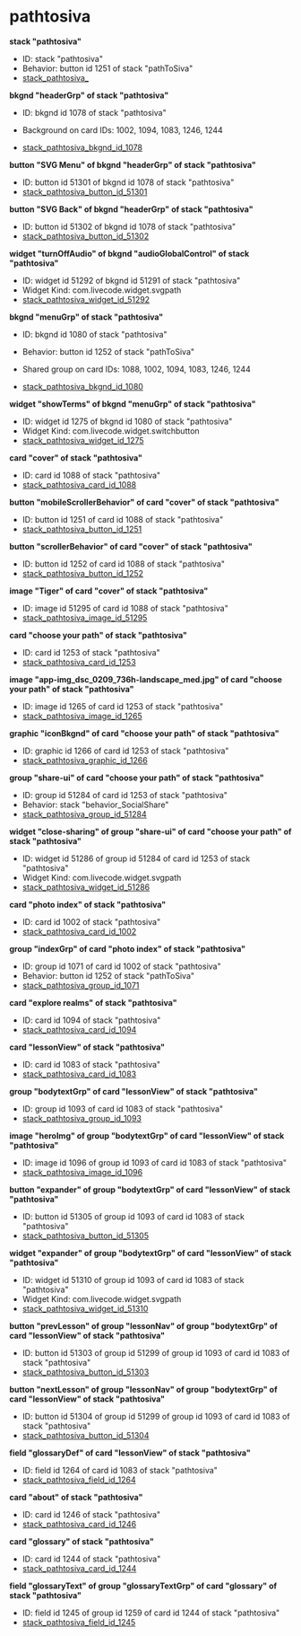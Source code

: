 # pathtosiva
**stack "pathtosiva"**
* ID: stack "pathtosiva"
* Behavior: button id 1251 of stack "pathToSiva"
* [stack_pathtosiva_](./../../ScriptTracker/modules/pathtosiva_Scripts/stack_pathtosiva_.livecodescript)

**bkgnd "headerGrp" of stack "pathtosiva"**
* ID: bkgnd id 1078 of stack "pathtosiva"

* Background on card IDs: 1002, 1094, 1083, 1246, 1244
* [stack_pathtosiva_bkgnd_id_1078](./../../ScriptTracker/modules/pathtosiva_Scripts/stack_pathtosiva_bkgnd_id_1078.livecodescript)

**button "SVG Menu" of bkgnd "headerGrp" of stack "pathtosiva"**
* ID: button id 51301 of bkgnd id 1078 of stack "pathtosiva"
* [stack_pathtosiva_button_id_51301](./../../ScriptTracker/modules/pathtosiva_Scripts/stack_pathtosiva_button_id_51301.livecodescript)

**button "SVG Back" of bkgnd "headerGrp" of stack "pathtosiva"**
* ID: button id 51302 of bkgnd id 1078 of stack "pathtosiva"
* [stack_pathtosiva_button_id_51302](./../../ScriptTracker/modules/pathtosiva_Scripts/stack_pathtosiva_button_id_51302.livecodescript)

**widget "turnOffAudio" of bkgnd "audioGlobalControl" of stack "pathtosiva"**
* ID: widget id 51292 of bkgnd id 51291 of stack "pathtosiva"
* Widget Kind: com.livecode.widget.svgpath
* [stack_pathtosiva_widget_id_51292](./../../ScriptTracker/modules/pathtosiva_Scripts/stack_pathtosiva_widget_id_51292.livecodescript)

**bkgnd "menuGrp" of stack "pathtosiva"**
* ID: bkgnd id 1080 of stack "pathtosiva"
* Behavior: button id 1252 of stack "pathToSiva"

* Shared group on card IDs: 1088, 1002, 1094, 1083, 1246, 1244
* [stack_pathtosiva_bkgnd_id_1080](./../../ScriptTracker/modules/pathtosiva_Scripts/stack_pathtosiva_bkgnd_id_1080.livecodescript)

**widget "showTerms" of bkgnd "menuGrp" of stack "pathtosiva"**
* ID: widget id 1275 of bkgnd id 1080 of stack "pathtosiva"
* Widget Kind: com.livecode.widget.switchbutton
* [stack_pathtosiva_widget_id_1275](./../../ScriptTracker/modules/pathtosiva_Scripts/stack_pathtosiva_widget_id_1275.livecodescript)

**card "cover" of stack "pathtosiva"**
* ID: card id 1088 of stack "pathtosiva"
* [stack_pathtosiva_card_id_1088](./../../ScriptTracker/modules/pathtosiva_Scripts/stack_pathtosiva_card_id_1088.livecodescript)

**button "mobileScrollerBehavior" of card "cover" of stack "pathtosiva"**
* ID: button id 1251 of card id 1088 of stack "pathtosiva"
* [stack_pathtosiva_button_id_1251](./../../ScriptTracker/modules/pathtosiva_Scripts/stack_pathtosiva_button_id_1251.livecodescript)

**button "scrollerBehavior" of card "cover" of stack "pathtosiva"**
* ID: button id 1252 of card id 1088 of stack "pathtosiva"
* [stack_pathtosiva_button_id_1252](./../../ScriptTracker/modules/pathtosiva_Scripts/stack_pathtosiva_button_id_1252.livecodescript)

**image "Tiger" of card "cover" of stack "pathtosiva"**
* ID: image id 51295 of card id 1088 of stack "pathtosiva"
* [stack_pathtosiva_image_id_51295](./../../ScriptTracker/modules/pathtosiva_Scripts/stack_pathtosiva_image_id_51295.livecodescript)

**card "choose your path" of stack "pathtosiva"**
* ID: card id 1253 of stack "pathtosiva"
* [stack_pathtosiva_card_id_1253](./../../ScriptTracker/modules/pathtosiva_Scripts/stack_pathtosiva_card_id_1253.livecodescript)

**image "app-img_dsc_0209_736h-landscape_med.jpg" of card "choose your path" of stack "pathtosiva"**
* ID: image id 1265 of card id 1253 of stack "pathtosiva"
* [stack_pathtosiva_image_id_1265](./../../ScriptTracker/modules/pathtosiva_Scripts/stack_pathtosiva_image_id_1265.livecodescript)

**graphic "iconBkgnd" of card "choose your path" of stack "pathtosiva"**
* ID: graphic id 1266 of card id 1253 of stack "pathtosiva"
* [stack_pathtosiva_graphic_id_1266](./../../ScriptTracker/modules/pathtosiva_Scripts/stack_pathtosiva_graphic_id_1266.livecodescript)

**group "share-ui" of card "choose your path" of stack "pathtosiva"**
* ID: group id 51284 of card id 1253 of stack "pathtosiva"
* Behavior: stack "behavior_SocialShare"
* [stack_pathtosiva_group_id_51284](./../../ScriptTracker/modules/pathtosiva_Scripts/stack_pathtosiva_group_id_51284.livecodescript)

**widget "close-sharing" of group "share-ui" of card "choose your path" of stack "pathtosiva"**
* ID: widget id 51286 of group id 51284 of card id 1253 of stack "pathtosiva"
* Widget Kind: com.livecode.widget.svgpath
* [stack_pathtosiva_widget_id_51286](./../../ScriptTracker/modules/pathtosiva_Scripts/stack_pathtosiva_widget_id_51286.livecodescript)

**card "photo index" of stack "pathtosiva"**
* ID: card id 1002 of stack "pathtosiva"
* [stack_pathtosiva_card_id_1002](./../../ScriptTracker/modules/pathtosiva_Scripts/stack_pathtosiva_card_id_1002.livecodescript)

**group "indexGrp" of card "photo index" of stack "pathtosiva"**
* ID: group id 1071 of card id 1002 of stack "pathtosiva"
* Behavior: button id 1252 of stack "pathToSiva"
* [stack_pathtosiva_group_id_1071](./../../ScriptTracker/modules/pathtosiva_Scripts/stack_pathtosiva_group_id_1071.livecodescript)

**card "explore realms" of stack "pathtosiva"**
* ID: card id 1094 of stack "pathtosiva"
* [stack_pathtosiva_card_id_1094](./../../ScriptTracker/modules/pathtosiva_Scripts/stack_pathtosiva_card_id_1094.livecodescript)

**card "lessonView" of stack "pathtosiva"**
* ID: card id 1083 of stack "pathtosiva"
* [stack_pathtosiva_card_id_1083](./../../ScriptTracker/modules/pathtosiva_Scripts/stack_pathtosiva_card_id_1083.livecodescript)

**group "bodytextGrp" of card "lessonView" of stack "pathtosiva"**
* ID: group id 1093 of card id 1083 of stack "pathtosiva"
* [stack_pathtosiva_group_id_1093](./../../ScriptTracker/modules/pathtosiva_Scripts/stack_pathtosiva_group_id_1093.livecodescript)

**image "heroImg" of group "bodytextGrp" of card "lessonView" of stack "pathtosiva"**
* ID: image id 1096 of group id 1093 of card id 1083 of stack "pathtosiva"
* [stack_pathtosiva_image_id_1096](./../../ScriptTracker/modules/pathtosiva_Scripts/stack_pathtosiva_image_id_1096.livecodescript)

**button "expander" of group "bodytextGrp" of card "lessonView" of stack "pathtosiva"**
* ID: button id 51305 of group id 1093 of card id 1083 of stack "pathtosiva"
* [stack_pathtosiva_button_id_51305](./../../ScriptTracker/modules/pathtosiva_Scripts/stack_pathtosiva_button_id_51305.livecodescript)

**widget "expander" of group "bodytextGrp" of card "lessonView" of stack "pathtosiva"**
* ID: widget id 51310 of group id 1093 of card id 1083 of stack "pathtosiva"
* Widget Kind: com.livecode.widget.svgpath
* [stack_pathtosiva_widget_id_51310](./../../ScriptTracker/modules/pathtosiva_Scripts/stack_pathtosiva_widget_id_51310.livecodescript)

**button "prevLesson" of group "lessonNav" of group "bodytextGrp" of card "lessonView" of stack "pathtosiva"**
* ID: button id 51303 of group id 51299 of group id 1093 of card id 1083 of stack "pathtosiva"
* [stack_pathtosiva_button_id_51303](./../../ScriptTracker/modules/pathtosiva_Scripts/stack_pathtosiva_button_id_51303.livecodescript)

**button "nextLesson" of group "lessonNav" of group "bodytextGrp" of card "lessonView" of stack "pathtosiva"**
* ID: button id 51304 of group id 51299 of group id 1093 of card id 1083 of stack "pathtosiva"
* [stack_pathtosiva_button_id_51304](./../../ScriptTracker/modules/pathtosiva_Scripts/stack_pathtosiva_button_id_51304.livecodescript)

**field "glossaryDef" of card "lessonView" of stack "pathtosiva"**
* ID: field id 1264 of card id 1083 of stack "pathtosiva"
* [stack_pathtosiva_field_id_1264](./../../ScriptTracker/modules/pathtosiva_Scripts/stack_pathtosiva_field_id_1264.livecodescript)

**card "about" of stack "pathtosiva"**
* ID: card id 1246 of stack "pathtosiva"
* [stack_pathtosiva_card_id_1246](./../../ScriptTracker/modules/pathtosiva_Scripts/stack_pathtosiva_card_id_1246.livecodescript)

**card "glossary" of stack "pathtosiva"**
* ID: card id 1244 of stack "pathtosiva"
* [stack_pathtosiva_card_id_1244](./../../ScriptTracker/modules/pathtosiva_Scripts/stack_pathtosiva_card_id_1244.livecodescript)

**field "glossaryText" of group "glossaryTextGrp" of card "glossary" of stack "pathtosiva"**
* ID: field id 1245 of group id 1259 of card id 1244 of stack "pathtosiva"
* [stack_pathtosiva_field_id_1245](./../../ScriptTracker/modules/pathtosiva_Scripts/stack_pathtosiva_field_id_1245.livecodescript)

